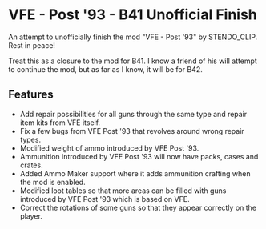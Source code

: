 # VFE - Post '93 - B41 Unofficial Finish

An attempt to unofficially finish the mod "VFE - Post '93" by STENDO_CLIP. Rest in peace!

Treat this as a closure to the mod for B41. I know a friend of his will attempt to continue the mod, but as far as I know, it will be for B42.

## Features

- Add repair possibilities for all guns through the same type and repair item kits from VFE itself.
- Fix a few bugs from VFE Post '93 that revolves around wrong repair types.
- Modified weight of ammo introduced by VFE Post '93.
- Ammunition introduced by VFE Post '93 will now have packs, cases and crates.
- Added Ammo Maker support where it adds ammunition crafting when the mod is enabled.
- Modified loot tables so that more areas can be filled with guns introduced by VFE Post '93 which is based on VFE.
- Correct the rotations of some guns so that they appear correctly on the player.